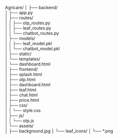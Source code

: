 Agricare/
│
├── backend/                       
│   ├── app.py                     
│   ├── routes/                    
│   │   ├── otp_routes.py          
│   │   ├── leaf_routes.py         
│   │   └── chatbot_routes.py      
│   ├── models/                    
│   │   ├── leaf_model.pkl         
│   │   └── chatbot_model.pkl      
│   ├── static/                    
│   └── templates/                 
│       └── dashboard.html         
│
├── frontend/                      
│   ├── splash.html               
│   ├── otp.html                   
│   ├── dashboard.html             
│   ├── leaf.html                  
│   ├── chat.html                  
│   ├── price.html                 
│   ├── css/                       
│   │   └── style.css              
│   ├── js/                        
│   │   └── otp.js                 
│   └── assets/                    
│       ├── background.jpg
│       └── leaf_icons/
│           └── *.png                    
